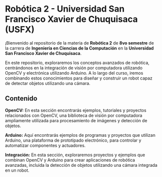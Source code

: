 # Robótica 2 - Universidad San Francisco Xavier de Chuquisaca (USFX)
¡Bienvenido al repositorio de la materia de **Robótica 2** de **8vo semestre** de la carrera de **Ingeniería en Ciencias de la Computación** en la **Universidad San Francisco Xavier de Chuquisaca**.

En este repositorio, exploraremos los conceptos avanzados de robótica, centrándonos en la integración de visión por computadora utilizando OpenCV y electrónica utilizando Arduino. A lo largo del curso, iremos combinando estos conocimientos para diseñar y construir un robot capaz de detectar objetos utilizando una cámara.

## Contenido
**OpenCV:** En esta sección encontrarás ejemplos, tutoriales y proyectos relacionados con OpenCV, una biblioteca de visión por computadora ampliamente utilizada para procesamiento de imágenes y detección de objetos.

**Arduino:** Aquí encontrarás ejemplos de programas y proyectos que utilizan Arduino, una plataforma de prototipado electrónico, para controlar y automatizar componentes y actuadores.

**Integración:** En esta sección, exploraremos proyectos y ejemplos que combinan OpenCV y Arduino para crear aplicaciones de robótica avanzadas, incluida la detección de objetos utilizando una cámara integrada en un robot.
